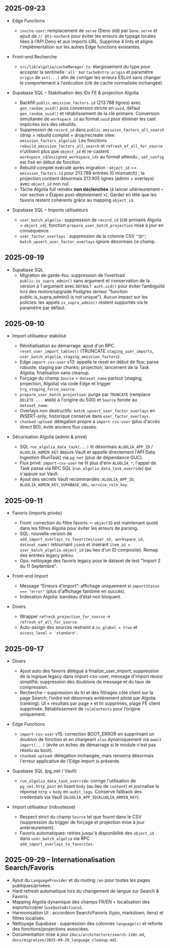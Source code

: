 ## 2025-09-23

- Edge Functions
  - `invite-user`: remplacement de `serve` (Deno std) par `Deno.serve` et ajout de `// @ts-nocheck` pour éviter les erreurs de typage locales liées à l'API Deno et aux imports URL. Supprime 4 lints et aligne l'implémentation sur les autres Edge functions existantes.

- Front-end Recherche
  - `src/lib/algolia/cacheManager.ts`: élargissement du type pour accepter la sentinelle `'all'` sur `CacheEntry.origin` et paramètre `origin` de `set(...)` afin de corriger les erreurs ESLint sans changer le comportement à l'exécution (clé de cache normalisée inchangée).
- Supabase SQL – Stabilisation des IDs FE & projection Algolia
  - Backfill `public.emission_factors.id` (213 788 lignes) avec `gen_random_uuid()` puis conversion stricte en `uuid`, défaut `gen_random_uuid()` et rétablissement de la clé primaire. Conversion simultanée de `workspace_id` au format `uuid` pour éliminer les cast implicites lors des rebuilds.
  - Suppression de `record_id` dans `public.emission_factors_all_search` (drop + rebuild complet + drop/recreate view `emission_factors_algolia`). Les fonctions `rebuild_emission_factors_all_search` et `refresh_ef_all_for_source` n’utilisent plus que `object_id` et re-castent `workspace_id`/`assigned_workspace_ids` au format attendu ; `set_config` est fixé en début de fonction.
  - Rebuild complet exécuté après migration : `object_id` == `emission_factors.id` pour 213 788 entrées (0 mismatch) ; la projection contient désormais 213 905 lignes (admin + overlays) avec `object_id` non nul.
  - Tâche Algolia full reindex **non déclenchée** (à lancer ultérieurement – voir section « Étapes post-déploiement »). Garder en tête que les favoris restent cohérents grâce au mapping `object_id`.

- Supabase SQL – Imports utilisateurs
  - `user_batch_algolia` : suppression de `record_id` (clé primaire Algolia = `object_id`), fonction `prepare_user_batch_projection` mise à jour en conséquence.
  - `user_factor_overlays` : suppression de la colonne CSV `"ID"`; `batch_upsert_user_factor_overlays` ignore désormais ce champ.

## 2025-09-19

- Supabase SQL
  - Migration de garde-fou: suppression de l’overload `public.is_supra_admin()` sans argument et conservation de la version à 1 argument avec `DEFAULT auth.uid()` pour éviter l’ambiguïté lors des restore/upgrade Postgres (erreur "function public.is_supra_admin() is not unique"). Aucun impact sur les policies: les appels `is_supra_admin()` restent supportés via le paramètre par défaut.

## 2025-09-10

- Import utilisateur stabilisé
  - Réinitialisation au démarrage: ajout d'un RPC `reset_user_import_tables()` (TRUNCATE `staging_user_imports`, `user_batch_algolia`, `staging_emission_factors`).
  - Edge `import-csv-user` v13: appelle le reset en début de flux; parse robuste; staging par chunks; projection; lancement de la Task Algolia; finalisation sans cleanup.
  - Forçage du champ `Source` = `dataset_name` partout (staging, projection, Algolia) via code Edge et trigger `trg_staging_force_source`.
  - `prepare_user_batch_projection`: purge par `TRUNCATE` (remplace `DELETE ... WHERE` à l'origine du 500) et `Source` forcée au `dataset_name`.
  - Overlays non destructifs: `batch_upsert_user_factor_overlays` en INSERT-only; historique conservé dans `user_factor_overlays`.
  - `chunked-upload`: délégation propre à `import-csv-user` (plus d'accès direct BD), évite anciens flux cassés.

- Sécurisation Algolia (admin & privé)
  - SQL `run_algolia_data_task(...)` lit désormais `ALGOLIA_APP_ID` / `ALGOLIA_ADMIN_KEY` depuis Vault et appelle directement l'API Data Ingestion (RunTask) via `pg_net` (plus de dépendance GUC).
  - Flux privé: `import-csv-user` ne lit plus d'env `ALGOLIA_*`; l'appel de Task passe via RPC SQL (`run_algolia_data_task_override`) qui s'appuie sur Vault.
  - Ajout des secrets Vault recommandés: `ALGOLIA_APP_ID`, `ALGOLIA_ADMIN_KEY`, `SUPABASE_URL`, `service_role_key`.

## 2025-09-11

- Favoris (imports privés)
  - Front: correction du filtre favoris — `objectID` est maintenant quoté dans les filtres Algolia pour éviter les erreurs de parsing.
  - SQL: nouvelle version de `add_import_overlays_to_favorites(user_id, workspace_id, dataset_name)` retournant `jsonb` et insérant `item_id = user_batch_algolia.object_id` (au lieu d'un ID composite). Remap des entrées legacy prévu.
  - Ops: nettoyage des favoris legacy pour le dataset de test "Import 2 du 11 Septembre".

- Front-end Import
  - Message “Erreurs d'import”: affichage uniquement si `importStatus === "error"` (plus d'affichage fantôme en succès).
  - Indexation Algolia: bandeau d'état non bloquant.

- Divers
  - Wrapper `refresh_projection_for_source` -> `refresh_ef_all_for_source`.
  - Auto-assign des sources restreint à `is_global = true` et `access_level = 'standard'`.


## 2025-09-17

- Divers
  - Ajout auto des favoris délégué à finalize_user_import; suppression de la logique legacy dans import-csv-user; message d'import réussi simplifié; suppression des doublons de message et du taux de compression.
  - Recherche – suppression du tri et des filtrages côté client sur la page Search; l’ordre est désormais entièrement piloté par Algolia (ranking). UI « résultats par page » et tri supprimés, plage FE client supprimée. Rétablissement de `ruleContexts` pour l’origine uniquement.

- Edge Functions
  - `import-csv-user` v15: correction BOOT_ERROR en supprimant un doublon de fonction et en chargeant `xlsx` dynamiquement via `await import(...)` (évite un échec de démarrage si le module n'est pas résolu au boot).
  - `chunked-upload`: délégation inchangée, mais renverra désormais l'erreur applicative de l'Edge import si présente.

- Supabase SQL (pg_net / Vault)
  - `run_algolia_data_task_override`: corrige l'utilisation de `pg_net.http_post` en lisant `body` (au lieu de `content`) et journalise la réponse `http` + `body` en `audit_logs`. Conserve fallback des credentials via Vault (`ALGOLIA_APP_ID`/`ALGOLIA_ADMIN_KEY`).

- Import utilisateur (robustesse)
  - Respect strict du champ `Source` tel que fourni dans le CSV (suppression du trigger de forçage et projection mise à jour antérieurement).
  - Favoris automatiques: retries jusqu'à disponibilité des `object_id` dans `user_batch_algolia` via RPC `add_import_overlays_to_favorites`.

## 2025-09-29 – Internationalisation Search/Favoris

- Ajout du `LanguageProvider` et du routing `/en` pour toutes les pages publiques/privées.
- Hard refresh automatique lors du changement de langue sur Search & Favoris.
- Mapping Algolia dynamique des champs FR/EN + localisation des exports/copier (`useQuotaActions`).
- Harmonisation UI : accordéon Search/Favoris (typo, markdown, liens) et filtres localisés.
- Nettoyage Supabase : suppression des colonnes `language(s)` et refonte des fonctions/projections associées.
- Documentation mise à jour (`docs/architecture/search-i18n.md`, `docs/migration/2025-09-29_language_cleanup.md`).

